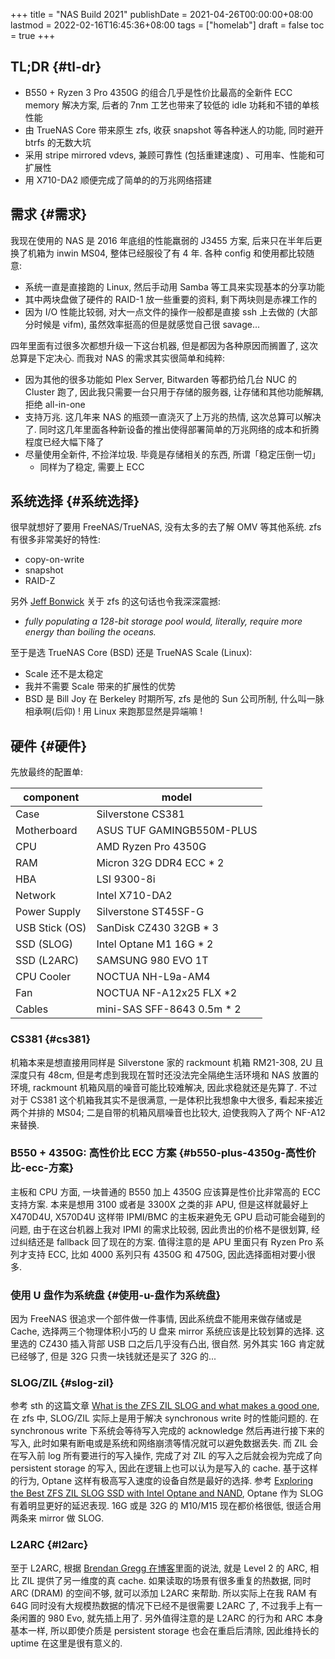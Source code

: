 +++
title = "NAS Build 2021"
publishDate = 2021-04-26T00:00:00+08:00
lastmod = 2022-02-16T16:45:36+08:00
tags = ["homelab"]
draft = false
toc = true
+++

## TL;DR {#tl-dr}

-   B550 + Ryzen 3 Pro 4350G 的组合几乎是性价比最高的全新件 ECC memory 解决方案, 后者的 7nm 工艺也带来了较低的 idle 功耗和不错的单核性能
-   由 TrueNAS Core 带来原生 zfs, 收获 snapshot 等各种迷人的功能, 同时避开 btrfs 的无数大坑
-   采用 stripe mirrored vdevs, 兼顾可靠性 (包括重建速度) 、可用率、性能和可扩展性
-   用 X710-DA2 顺便完成了简单的的万兆网络搭建


## 需求 {#需求}

我现在使用的 NAS 是 2016 年底组的性能羸弱的 J3455 方案, 后来只在半年后更换了机箱为 inwin MS04, 整体已经服役了有 4 年. 各种 config 和使用都比较随意:

-   系统一直是直接跑的 Linux, 然后手动用 Samba 等工具来实现基本的分享功能
-   其中两块盘做了硬件的 RAID-1 放一些重要的资料, 剩下两块则是赤裸工作的
-   因为 I/O 性能比较弱, 对大一点文件的操作一般都是直接 ssh 上去做的 (大部分时候是 vifm), 虽然效率挺高的但是就感觉自己很 savage...

四年里面有过很多次都想升级一下这台机器, 但是都因为各种原因而搁置了, 这次总算是下定决心. 而我对 NAS 的需求其实很简单和纯粹:

-   因为其他的很多功能如 Plex Server, Bitwarden 等都扔给几台 NUC 的 Cluster 跑了, 因此我只需要一台只用于存储的服务器, 让存储和其他功能解耦, 拒绝 all-in-one
-   支持万兆. 这几年来 NAS 的瓶颈一直浇灭了上万兆的热情, 这次总算可以解决了. 同时这几年里面各种新设备的推出使得部署简单的万兆网络的成本和折腾程度已经大幅下降了
-   尽量使用全新件, 不捡洋垃圾. 毕竟是存储相关的东西, 所谓「稳定压倒一切」
    -   同样为了稳定, 需要上 ECC


## 系统选择 {#系统选择}

很早就想好了要用 FreeNAS/TrueNAS, 没有太多的去了解 OMV 等其他系统. zfs 有很多非常美好的特性:

-   copy-on-write
-   snapshot
-   RAID-Z

另外 [Jeff Bonwick](https://blogs.oracle.com/bonwick/128-bit-storage:-are-you-high) 关于 zfs 的这句话也令我深深震撼:

-   _fully populating a 128-bit storage pool would, literally, require more energy than boiling the oceans._

至于是选 TrueNAS Core (BSD) 还是 TrueNAS Scale (Linux):

-   Scale 还不是太稳定
-   我并不需要 Scale 带来的扩展性的优势
-   BSD 是 Bill Joy 在 Berkeley 时期所写, zfs 是他的 Sun 公司所制, 什么叫一脉相承啊(后仰) ! 用 Linux 来跑那显然是异端嘛 !


## 硬件 {#硬件}

先放最终的配置单:

| component      | model                       |
|----------------|-----------------------------|
| Case           | Silverstone CS381           |
| Motherboard    | ASUS TUF GAMINGB550M-PLUS   |
| CPU            | AMD Ryzen Pro 4350G         |
| RAM            | Micron 32G DDR4 ECC \* 2    |
| HBA            | LSI 9300-8i                 |
| Network        | Intel X710-DA2              |
| Power Supply   | Silverstone ST45SF-G        |
| USB Stick (OS) | SanDisk CZ430 32GB \* 3     |
| SSD (SLOG)     | Intel Optane M1 16G \* 2    |
| SSD (L2ARC)    | SAMSUNG 980 EVO 1T          |
| CPU Cooler     | NOCTUA NH-L9a-AM4           |
| Fan            | NOCTUA NF-A12x25 FLX \*2    |
| Cables         | mini-SAS SFF-8643 0.5m \* 2 |


### CS381 {#cs381}

机箱本来是想直接用同样是 Silverstone 家的 rackmount 机箱 RM21-308, 2U 且深度只有 48cm, 但是考虑到我现在暂时还没法完全隔绝生活环境和 NAS 放置的环境, rackmount 机箱风扇的噪音可能比较难解决, 因此求稳就还是先算了. 不过对于 CS381 这个机箱我其实不是很满意, 一是体积比我想象中大很多, 看起来接近两个并排的 MS04; 二是自带的机箱风扇噪音也比较大, 迫使我购入了两个 NF-A12 来替换. <br />


### B550 + 4350G: 高性价比 ECC 方案 {#b550-plus-4350g-高性价比-ecc-方案}

主板和 CPU 方面, 一块普通的 B550 加上 4350G 应该算是性价比非常高的 ECC 支持方案. 本来是想用 3100 或者是 3300X 之类的非 APU, 但是这样就最好上 X470D4U, X570D4U 这样带 IPMI/BMC 的主板来避免无 GPU 启动可能会碰到的问题, 由于在这台机器上我对 IPMI 的需求比较弱, 因此贵出的价格不是很划算, 经过纠结还是 fallback 回了现在的方案. 值得注意的是 APU 里面只有 Ryzen Pro 系列才支持 ECC, 比如 4000 系列只有 4350G 和 4750G, 因此选择面相对要小很多. <br />


### 使用 U 盘作为系统盘 {#使用-u-盘作为系统盘}

因为 FreeNAS 很追求一个部件做一件事情, 因此系统盘不能用来做存储或是 Cache, 选择两三个物理体积小巧的 U 盘来 mirror 系统应该是比较划算的选择. 这里选的 CZ430 插入背部 USB 口之后几乎没有凸出, 很自然. 另外其实 16G 肯定就已经够了, 但是 32G 只贵一块钱就还是买了 32G 的... <br />


### SLOG/ZIL {#slog-zil}

参考 sth 的这篇文章 [What is the ZFS ZIL SLOG and what makes a good one](https://www.servethehome.com/what-is-the-zfs-zil-slog-and-what-makes-a-good-one/), 在 zfs 中, SLOG/ZIL 实际上是用于解决 synchronous write 时的性能问题的. 在 synchronous write 下系统会等待写入完成的 acknowledge 然后再进行接下来的写入, 此时如果有断电或是系统和网络崩溃等情况就可以避免数据丢失. 而 ZIL 会在写入前 log 所有要进行的写入操作, 完成了对 ZIL 的写入之后就会视为完成了向 persistent storage 的写入, 因此在逻辑上也可以认为是写入的 cache. 基于这样的行为, Optane 这样有极高写入速度的设备自然是最好的选择. 参考 [Exploring the Best ZFS ZIL SLOG SSD with Intel Optane and NAND](https://www.servethehome.com/exploring-best-zfs-zil-slog-ssd-intel-optane-nand/), Optane 作为 SLOG 有着明显更好的延迟表现. 16G 或是 32G 的 M10/M15 现在都价格很低, 很适合用两条来 mirror 做 SLOG. <br />


### L2ARC {#l2arc}

至于 L2ARC, 根据 [Brendan Gregg 在博客](https://www.brendangregg.com/blog/2008-07-22/zfs-l2arc.html)里面的说法, 就是 Level 2 的 ARC, 相比 ZIL 提供了另一维度的真 cache. 如果读取的场景有很多重复的热数据, 同时 ARC (DRAM) 的空间不够, 就可以添加 L2ARC 来帮助. 所以实际上在我 RAM 有 64G 同时没有大规模热数据的情况下已经不是很需要 L2ARC 了, 不过我手上有一条闲置的 980 Evo, 就先插上用了. 另外值得注意的是 L2ARC 的行为和 ARC 本身基本一样, 所以即使介质是 persistent storage 也会在重启后清除, 因此维持长的 uptime 在这里是很有意义的. <br />
